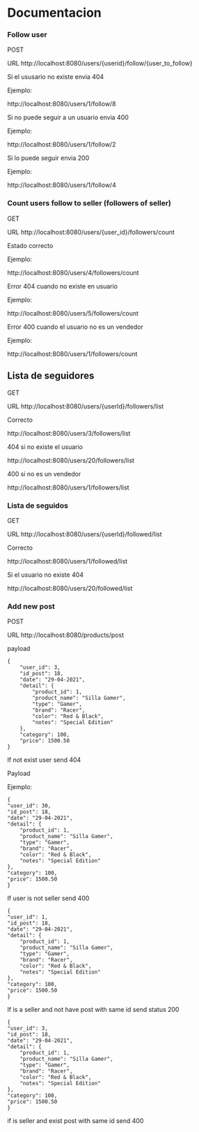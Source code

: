 # Documentacion

### Follow user

POST

URL  http://localhost:8080/users/{userid}/follow/{user_to_follow}

Si el ususario no existe envia 404

Ejemplo:

http://localhost:8080/users/1/follow/8

Si no puede seguir a un usuario envia 400

Ejemplo:

http://localhost:8080/users/1/follow/2

Si lo puede seguir envia 200

Ejemplo:

http://localhost:8080/users/1/follow/4

### Count users follow to seller (followers of seller)

GET

URL http://localhost:8080/users/{user_id}/followers/count


Estado correcto

Ejemplo:

http://localhost:8080/users/4/followers/count

Error 404 cuando no existe en usuario

Ejemplo:

http://localhost:8080/users/5/followers/count

Error 400 cuando el usuario no es un vendedor

Ejemplo:

http://localhost:8080/users/1/followers/count

## Lista de seguidores

GET 

URL http://localhost:8080/users/{userId}/followers/list

Correcto

http://localhost:8080/users/3/followers/list

404 si no existe el usuario

http://localhost:8080/users/20/followers/list

400 si no es un vendedor

http://localhost:8080/users/1/followers/list

### Lista de seguidos

GET

URL http://localhost:8080/users/{userId}/followed/list

Correcto

http://localhost:8080/users/1/followed/list

Si el usuario no existe 404

http://localhost:8080/users/20/followed/list

### Add new post

POST

URL http://localhost:8080/products/post

payload

    {
        "user_id": 3,
        "id_post": 18,
        "date": "29-04-2021",
        "detail": {
            "product_id": 1,
            "product_name": "Silla Gamer",
            "type": "Gamer",
            "brand": "Racer",
            "color": "Red & Black",
            "notes": "Special Edition"
        },
        "category": 100,
        "price": 1500.50
    }

If not exist user send 404
    
Payload 

Ejemplo:

    {
    "user_id": 30,
    "id_post": 18,
    "date": "29-04-2021",
    "detail": {
        "product_id": 1,
        "product_name": "Silla Gamer",
        "type": "Gamer",
        "brand": "Racer",
        "color": "Red & Black",
        "notes": "Special Edition"
    },
    "category": 100,
    "price": 1500.50
    }

If user is not seller send 400

    {
    "user_id": 1,
    "id_post": 18,
    "date": "29-04-2021",
    "detail": {
        "product_id": 1,
        "product_name": "Silla Gamer",
        "type": "Gamer",
        "brand": "Racer",
        "color": "Red & Black",
        "notes": "Special Edition"
    },
    "category": 100,
    "price": 1500.50
    }

If is a seller and not have post with same id send status 200

    {
    "user_id": 3,
    "id_post": 18,
    "date": "29-04-2021",
    "detail": {
        "product_id": 1,
        "product_name": "Silla Gamer",
        "type": "Gamer",
        "brand": "Racer",
        "color": "Red & Black",
        "notes": "Special Edition"
    },
    "category": 100,
    "price": 1500.50
    }

if is seller and exist post with same id send 400

